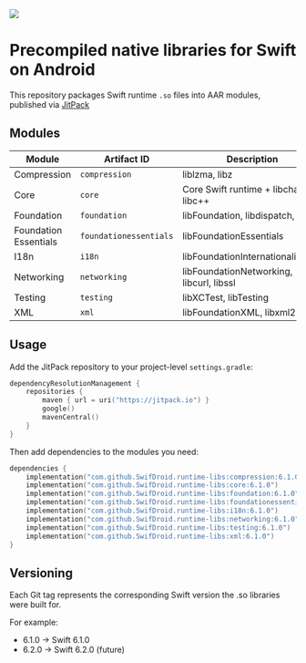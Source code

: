 [![](https://jitpack.io/v/SwifDroid/runtime-libs.svg)](https://jitpack.io/#SwifDroid/runtime-libs)

# Precompiled native libraries for Swift on Android

This repository packages Swift runtime `.so` files into AAR modules, published via [JitPack](https://jitpack.io/#swifdroid/runtime-libs)

## Modules

| Module                  | Artifact ID              | Description                                |
|------------------------|--------------------------|--------------------------------------------|
| Compression            | `compression`            | liblzma, libz                              |
| Core                   | `core`                   | Core Swift runtime + libcharset, libc++    |
| Foundation             | `foundation`             | libFoundation, libdispatch, ICU            |
| Foundation Essentials  | `foundationessentials`   | libFoundationEssentials                    |
| I18n                   | `i18n`                   | libFoundationInternationalization          |
| Networking             | `networking`             | libFoundationNetworking, libcurl, libssl   |
| Testing                | `testing`                | libXCTest, libTesting                      |
| XML                    | `xml`                    | libFoundationXML, libxml2                  |

## Usage

Add the JitPack repository to your project-level `settings.gradle`:

```kotlin
dependencyResolutionManagement {
    repositories {
        maven { url = uri("https://jitpack.io") }
        google()
        mavenCentral()
    }
}
```

Then add dependencies to the modules you need:

```kotlin
dependencies {
    implementation("com.github.SwifDroid.runtime-libs:compression:6.1.0")
    implementation("com.github.SwifDroid.runtime-libs:core:6.1.0")
    implementation("com.github.SwifDroid.runtime-libs:foundation:6.1.0")
    implementation("com.github.SwifDroid.runtime-libs:foundationessentials:6.1.0")
    implementation("com.github.SwifDroid.runtime-libs:i18n:6.1.0")
    implementation("com.github.SwifDroid.runtime-libs:networking:6.1.0")
    implementation("com.github.SwifDroid.runtime-libs:testing:6.1.0")
    implementation("com.github.SwifDroid.runtime-libs:xml:6.1.0")
}
```

## Versioning

Each Git tag represents the corresponding Swift version the .so libraries were built for.

For example:
- 6.1.0 → Swift 6.1.0
- 6.2.0 → Swift 6.2.0 (future)
